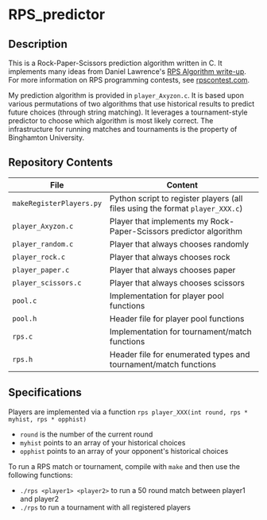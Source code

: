 # RPS_predictor

## Description
This is a Rock-Paper-Scissors prediction algorithm written in C. It implements many ideas from Daniel Lawrence's [RPS Algorithm write-up](https://daniel.lawrence.lu/programming/rps/). For more information on RPS programming contests, see [rpscontest.com](http://www.rpscontest.com/).

My prediction algorithm is provided in `player_Axyzon.c`. It is based upon various permutations of two algorithms that use historical results to predict future choices (through string matching). It leverages a tournament-style predictor to choose which algorithm is most likely correct. The infrastructure for running matches and tournaments is the property of Binghamton University.

## Repository Contents
| File  | Content |
| ------------- | ------------- |
| `makeRegisterPlayers.py`  | Python script to register players (all files using the format `player_XXX.c`)  |
| `player_Axyzon.c`  | Player that implements my Rock-Paper-Scissors predictor algorithm  |
| `player_random.c`  | Player that always chooses randomly  |
| `player_rock.c`  | Player that always chooses rock  |
| `player_paper.c`  | Player that always chooses paper  |
| `player_scissors.c`  | Player that always chooses scissors  |
| `pool.c`  | Implementation for player pool functions  |
| `pool.h`  | Header file for player pool functions  |
| `rps.c`  | Implementation for tournament/match functions  |
| `rps.h`  | Header file for enumerated types and tournament/match functions  |

## Specifications
Players are implemented via a function `rps player_XXX(int round, rps * myhist, rps * opphist)`

- `round` is the number of the current round
- `myhist` points to an array of your historical choices
- `opphist` points to an array of your opponent's historical choices

To run a RPS match or tournament, compile with `make` and then use the following functions:

- `./rps <player1> <player2>` to run a 50 round match between player1 and player2
- `./rps` to run a tournament with all registered players
